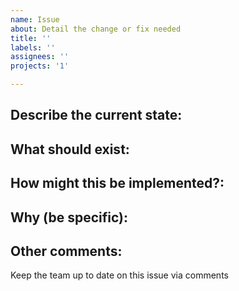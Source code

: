 ```yaml
---
name: Issue
about: Detail the change or fix needed
title: ''
labels: ''
assignees: ''
projects: '1'

---
```


## Describe the current state:


## What should exist:


## How might this be implemented?:


## Why (be specific):


## Other comments: 

Keep the team up to date on this issue via comments
